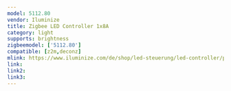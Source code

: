```yaml
---
model: 5112.80
vendor: Iluminize
title: Zigbee LED Controller 1x8A
category: light
supports: brightness
zigbeemodel: ['5112.80']
compatible: [z2m,deconz]
mlink: https://www.iluminize.com/de/shop/led-steuerung/led-controller/product/520-511-012-zigbee-controller-8a.html
link: 
link2: 
link3: 
---
```



